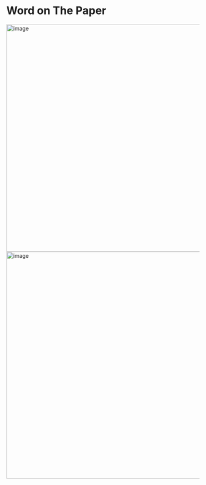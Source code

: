 # Word on The Paper #
<img width="594" alt="image" src="https://github.com/user-attachments/assets/a3991096-9a62-4090-a36c-fb3ce0f7eafc" />
<img width="593" alt="image" src="https://github.com/user-attachments/assets/ef1e520e-346c-4c10-bf97-98e3d8778582" />
